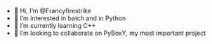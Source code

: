 - 👋 Hi, I’m @Francyfirestrike
- 👀 I’m interested in batch and in Python
- 🌱 I’m currently learning C++
- 💞️ I’m looking to collaborate on PyBoxY, my most important project

<!---
Francyfirestrike/Francyfirestrike is a ✨ special ✨ repository because its `README.md` (this file) appears on your GitHub profile.
You can click the Preview link to take a look at your changes.
--->
